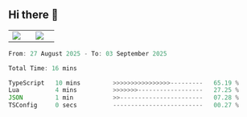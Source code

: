 ## Hi there 👋

<p align="center">
  <table align="center">
  <tr border="none">
  <td width="35%" align="center">
    <img  align="center"  src="http://github-profile-summary-cards.vercel.app/api/cards/stats?username=ricepunk&theme=github_dark" />
  </td>
    
  <td width="65%" align="center">
    <img  align="center"  src="http://github-profile-summary-cards.vercel.app/api/cards/profile-details?username=ricepunk&theme=github_dark" />
  </td>
  </tr>
  </table>
</p>

<!--START_SECTION:waka-->

```typescript
From: 27 August 2025 - To: 03 September 2025

Total Time: 16 mins

TypeScript   10 mins         >>>>>>>>>>>>>>>>---------   65.19 %
Lua          4 mins          >>>>>>>------------------   27.25 %
JSON         1 min           >>-----------------------   07.28 %
TSConfig     0 secs          -------------------------   00.27 %
```

<!--END_SECTION:waka-->

